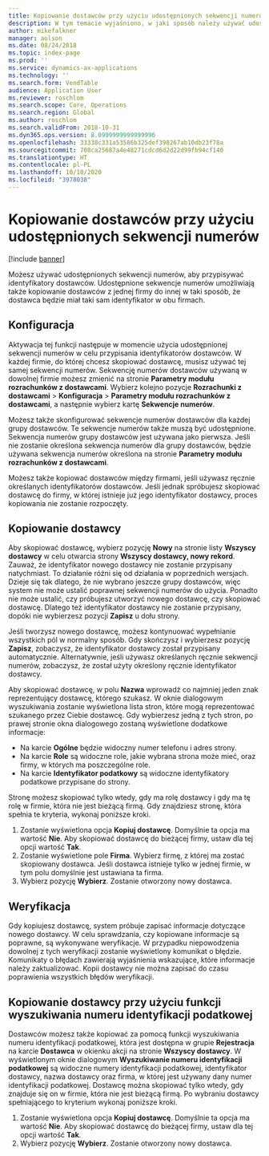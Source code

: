 ```yaml
---
title: Kopiowanie dostawców przy użyciu udostępnionych sekwencji numerów
description: W tym temacie wyjaśniono, w jaki sposób należy używać udostępnionych sekwencji numerów w celu kopiowania dostawców do innej firmy z zachowaniem niezmienionego identyfikatora dostawcy.
author: mikefalkner
manager: aolson
ms.date: 08/24/2018
ms.topic: index-page
ms.prod: ''
ms.service: dynamics-ax-applications
ms.technology: ''
ms.search.form: VendTable
audience: Application User
ms.reviewer: roschlom
ms.search.scope: Core, Operations
ms.search.region: Global
ms.author: roschlom
ms.search.validFrom: 2018-10-31
ms.dyn365.ops.version: 8.0999999999999996
ms.openlocfilehash: 33338c331a53586b325def398267ab10db23f78a
ms.sourcegitcommit: 708ca25687a4e48271cdcd6d2d22d99fb94cf140
ms.translationtype: HT
ms.contentlocale: pl-PL
ms.lasthandoff: 10/10/2020
ms.locfileid: "3978038"
---
```

# <a name="copy-vendors-by-using-shared-number-sequences"></a>Kopiowanie dostawców przy użyciu udostępnionych sekwencji numerów

[!include [banner](../includes/banner.md)]

Możesz używać udostępnionych sekwencji numerów, aby przypisywać identyfikatory dostawców. Udostępnione sekwencje numerów umożliwiają także kopiowanie dostawców z jednej firmy do innej w taki sposób, że dostawca będzie miał taki sam identyfikator w obu firmach.

## <a name="setup"></a>Konfiguracja

Aktywacja tej funkcji następuje w momencie użycia udostępnionej sekwencji numerów w celu przypisania identyfikatorów dostawców. W każdej firmie, do której chcesz skopiować dostawcę, musisz używać tej samej sekwencji numerów. Sekwencję numerów dostawców używaną w dowolnej firmie możesz zmienić na stronie **Parametry modułu rozrachunków z dostawcami**. Wybierz kolejno pozycje **Rozrachunki z dostawcami** \> **Konfiguracja** \> **Parametry modułu rozrachunków z dostawcami**, a następnie wybierz kartę **Sekwencje numerów**.

Możesz także skonfigurować sekwencje numerów dostawców dla każdej grupy dostawców. Te sekwencje numerów także muszą być udostępnione. Sekwencja numerów grupy dostawców jest używana jako pierwsza. Jeśli nie zostanie określona sekwencja numerów dla grupy dostawców, będzie używana sekwencja numerów określona na stronie **Parametry modułu rozrachunków z dostawcami**.

Możesz także kopiować dostawców między firmami, jeśli używasz ręcznie określanych identyfikatorów dostawców. Jeśli jednak spróbujesz skopiować dostawcę do firmy, w której istnieje już jego identyfikator dostawcy, proces kopiowania nie zostanie rozpoczęty.

## <a name="copy-a-vendor"></a>Kopiowanie dostawcy

Aby skopiować dostawcę, wybierz pozycję **Nowy** na stronie listy **Wszyscy dostawcy** w celu otwarcia strony **Wszyscy dostawcy, nowy rekord**. Zauważ, że identyfikator nowego dostawcy nie zostanie przypisany natychmiast. To działanie różni się od działania w poprzednich wersjach. Dzieje się tak dlatego, że nie wybrano jeszcze grupy dostawców, więc system nie może ustalić poprawnej sekwencji numerów do użycia. Ponadto nie może ustalić, czy próbujesz utworzyć nowego dostawcę, czy skopiować dostawcę. Dlatego też identyfikator dostawcy nie zostanie przypisany, dopóki nie wybierzesz pozycji **Zapisz** u dołu strony.

Jeśli tworzysz nowego dostawcę, możesz kontynuować wypełnianie wszystkich pól w normalny sposób. Gdy skończysz i wybierzesz pozycję **Zapisz**, zobaczysz, że identyfikator dostawcy został przypisany automatycznie. Alternatywnie, jeśli używasz określanych ręcznie sekwencji numerów, zobaczysz, że został użyty określony ręcznie identyfikator dostawcy.

Aby skopiować dostawcę, w polu **Nazwa** wprowadź co najmniej jeden znak reprezentujący dostawcę, którego szukasz. W oknie dialogowym wyszukiwania zostanie wyświetlona lista stron, które mogą reprezentować szukanego przez Ciebie dostawcę. Gdy wybierzesz jedną z tych stron, po prawej stronie okna dialogowego zostaną wyświetlone dodatkowe informacje:

- Na karcie **Ogólne** będzie widoczny numer telefonu i adres strony.
- Na karcie **Role** są widoczne role, jakie wybrana strona może mieć, oraz firmy, w których ma poszczególne role.
- Na karcie **Identyfikator podatkowy** są widoczne identyfikatory podatkowe przypisane do strony.

Stronę możesz skopiować tylko wtedy, gdy ma rolę dostawcy i gdy ma tę rolę w firmie, która nie jest bieżącą firmą. Gdy znajdziesz stronę, która spełnia te kryteria, wykonaj poniższe kroki.

1. Zostanie wyświetlona opcja **Kopiuj dostawcę**. Domyślnie ta opcja ma wartość **Nie**. Aby skopiować dostawcę do bieżącej firmy, ustaw dla tej opcji wartość **Tak**. 
2. Zostanie wyświetlone pole **Firma**. Wybierz firmę, z której ma zostać skopiowany dostawca. Jeśli dostawca istnieje tylko w jednej firmie, w tym polu domyślnie jest ustawiana ta firma.
3. Wybierz pozycję **Wybierz**. Zostanie otworzony nowy dostawca.

## <a name="validation"></a>Weryfikacja

Gdy kopiujesz dostawcę, system próbuje zapisać informacje dotyczące nowego dostawcy. W celu sprawdzania, czy kopiowane informacje są poprawne, są wykonywane weryfikacje. W przypadku niepowodzenia dowolnej z tych weryfikacji zostanie wyświetlony komunikat o błędzie. Komunikaty o błędach zawierają wyjaśnienia wskazujące, które informacje należy zaktualizować. Kopii dostawcy nie można zapisać do czasu poprawienia wszystkich błędów weryfikacji.

## <a name="copy-a-vendor-by-using-the-tax-exempt-number-search-feature"></a>Kopiowanie dostawcy przy użyciu funkcji wyszukiwania numeru identyfikacji podatkowej

Dostawców możesz także kopiować za pomocą funkcji wyszukiwania numeru identyfikacji podatkowej, która jest dostępna w grupie **Rejestracja** na karcie **Dostawca** w okienku akcji na stronie **Wszyscy dostawcy**. W wyświetlonym oknie dialogowym **Wyszukiwanie numeru identyfikacji podatkowej** są widoczne numery identyfikacji podatkowej, identyfikator dostawcy, nazwa dostawcy oraz firma, w której jest używany dany numer identyfikacji podatkowej. Dostawcę można skopiować tylko wtedy, gdy znajduje się on w firmie, która nie jest bieżącą firmą. Po wybraniu dostawcy spełniającego to kryterium wykonaj poniższe kroki.

1. Zostanie wyświetlona opcja **Kopiuj dostawcę**. Domyślnie ta opcja ma wartość **Nie**. Aby skopiować dostawcę do bieżącej firmy, ustaw dla tej opcji wartość **Tak**.
2. Wybierz pozycję **Wybierz**. Zostanie otworzony nowy dostawca.

